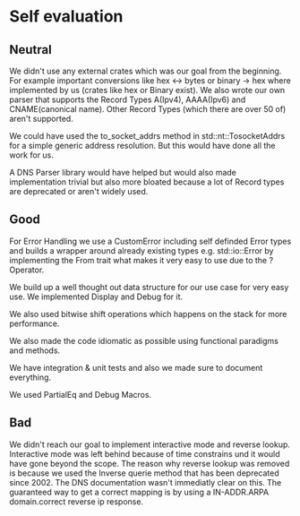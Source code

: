 # Self evaluation

## Neutral
We didn't use any external crates which was our goal from the beginning. For example important conversions like hex <-> bytes or binary -> hex where implemented by us 
(crates like hex or Binary exist). We also wrote our own parser that supports the Record Types A(Ipv4), AAAA(Ipv6) and CNAME(canonical name). 
Other Record Types (which there are over 50 of) aren't supported. 

We could have used the to_socket_addrs method in
std::nt::TosocketAddrs for a simple generic address resolution. But this would have done all the work for us.

A DNS Parser library would have helped but would also made implementation trivial but also more bloated because
a lot of Record types are deprecated or aren't widely used. 

## Good
For Error Handling we use a CustomError including self definded Error types and builds a wrapper around already existing types e.g. std::io::Error by implementing the From trait what makes it very easy to use due to the ? Operator.

We build up a well thought out data structure for our use case for very easy use. We implemented Display and Debug for it.

We also used bitwise shift operations which happens on the stack for more performance.

We also made the code idiomatic as possible using functional paradigms and methods.

We have integration & unit tests and also we made sure to document everything.

We used PartialEq and Debug Macros.

## Bad
We didn't reach our goal to implement interactive mode and reverse lookup. Interactive mode was left behind because of 
time constrains und it would have gone beyond the scope. The reason why reverse lookup was removed is because we used the Inverse querie method that has been deprecated since 2002.
The DNS documentation wasn't immediatly clear on this. The guaranteed way to get a correct mapping is by using a IN-ADDR.ARPA domain.correct reverse ip response.
